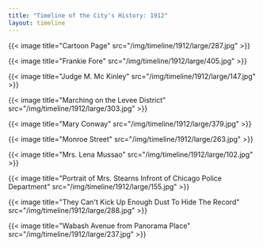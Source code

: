 ```yaml
---
title: "Timeline of the City's History: 1912"
layout: timeline
---
```


{{< image title="Cartoon Page" src="/img/timeline/1912/large/287.jpg" >}}

{{< image title="Frankie Fore" src="/img/timeline/1912/large/405.jpg" >}}

{{< image title="Judge M. Mc Kinley" src="/img/timeline/1912/large/147.jpg" >}}

{{< image title="Marching on the Levee District" src="/img/timeline/1912/large/303.jpg" >}}

{{< image title="Mary Conway" src="/img/timeline/1912/large/379.jpg" >}}

{{< image title="Monroe Street" src="/img/timeline/1912/large/263.jpg" >}}

{{< image title="Mrs. Lena Mussao" src="/img/timeline/1912/large/102.jpg" >}}

{{< image title="Portrait of Mrs. Stearns Infront of Chicago Police Department" src="/img/timeline/1912/large/155.jpg" >}}

{{< image title="They Can't Kick Up Enough Dust To Hide The Record" src="/img/timeline/1912/large/288.jpg" >}}

{{< image title="Wabash Avenue from Panorama Place" src="/img/timeline/1912/large/237.jpg" >}}

